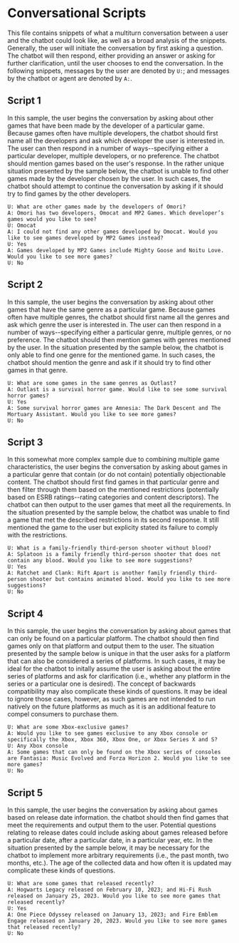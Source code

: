 # Conversational Scripts

This file contains snippets of what a multiturn conversation between a user and the chatbot could look like, as well as a broad analysis of the snippets.
Generally, the user will initiate the conversation by first asking a question. The chatbot will then respond, either providing an answer or asking for
further clarification, until the user chooses to end the conversation. In the following snippets, messages by the user are denoted by `U:`; and messages by
the chatbot or agent are denoted by `A:`.

## Script 1

In this sample, the user begins the conversation by asking about other games that have been made by the developer of a particular game. Because games often
have multiple developers, the chatbot should first name all the developers and ask which developer the user is interested in. The user can then respond in
a number of ways--specifying either a particular developer, multiple developers, or no preference. The chatbot should mention games based on the user's
response. In the rather unique situation presented by the sample below, the chatbot is unable to find other games made by the developer chosen by the user.
In such cases, the chatbot should attempt to continue the conversation by asking if it should try to find games by the other developers.

```
U: What are other games made by the developers of Omori?  
A: Omori has two developers, Omocat and MP2 Games. Which developer’s games would you like to see?  
U: Omocat  
A: I could not find any other games developed by Omocat. Would you like to see games developed by MP2 Games instead?  
U: Yes  
A: Games developed by MP2 Games include Mighty Goose and Noitu Love. Would you like to see more games?  
U: No  
```

## Script 2

In this sample, the user begins the conversation by asking about other games that have the same genre as a particular game. Because games often have
multiple genres, the chatbot should first name all the genres and ask which genre the user is interested in. The user can then respond in a number of
ways--specifying either a particular genre, multiple genres, or no preference. The chatbot should then mention games with genres mentioned by the user.
In the situation presented by the sample below, the chatbot is only able to find one genre for the mentioned game. In such cases, the chatbot should
mention the genre and ask if it should try to find other games in that genre.

```
U: What are some games in the same genres as Outlast?  
A: Outlast is a survival horror game. Would like to see some survival horror games?  
U: Yes  
A: Some survival horror games are Amnesia: The Dark Descent and The Mortuary Assistant. Would you like to see more games?  
U: No  
```

## Script 3

In this somewhat more complex sample due to combining multiple game characteristics, the user begins the conversation by asking about games in a
particular genre that contain (or do not contain) potentially objectionable content. The chatbot should first find games in that particular genre and then
filter through them based on the mentioned restrictions (potentially based on ESRB ratings--rating categories and content descriptors). The chatbot can
then output to the user games that meet all the requirements. In the situation presented by the sample below, the chatbot was unable to find a game that
met the described restrictions in its second response. It still mentioned the game to the user but explicity stated its failure to comply with the
restrictions.

```
U: What is a family-friendly third-person shooter without blood?  
A: Splatoon is a family friendly third-person shooter that does not contain any blood. Would you like to see more suggestions?  
U: Yes  
A: Ratchet and Clank: Rift Apart is another family friendly third-person shooter but contains animated blood. Would you like to see more suggestions?  
U: No  
```

## Script 4

In this sample, the user begins the conversation by asking about games that can only be found on a particular platform. The chatbot should then find games
only on that platform and output them to the user. The situation presented by the sample below is unique in that the user asks for a platform that can also
be considered a series of platforms. In such cases, it may be ideal for the chatbot to initally assume the user is asking about the entire series of
platforms and ask for clarification (i.e., whether any platform in the series or a particular one is desired). The concept of backwards compatibility may
also complicate these kinds of questions. It may be ideal to ignore those cases, however, as such games are not intended to run natively on the future
platforms as much as it is an additional feature to compel consumers to purchase them.

```
U: What are some Xbox-exclusive games?  
A: Would you like to see games exclusive to any Xbox console or specifically the Xbox, Xbox 360, Xbox One, or Xbox Series X and S?  
U: Any Xbox console  
A: Some games that can only be found on the Xbox series of consoles are Fantasia: Music Evolved and Forza Horizon 2. Would you like to see more games?  
U: No  
```

## Script 5

In this sample, the user begins the conversation by asking about games based on release date information. the chatbot should then find games that meet
the requirements and output them to the user. Potential questions relating to release dates could include asking about games released before a particular
date, after a particular date, in a particular year, etc. In the situation presented by the sample below, it may be necessary for the chatbot to implement
more arbitrary requirements (i.e., the past month, two months, etc.). The age of the collected data and how often it is updated may complicate these kinds
of questions.

```
U: What are some games that released recently?  
A: Hogwarts Legacy released on February 10, 2023; and Hi-Fi Rush released on January 25, 2023. Would you like to see more games that released recently?  
U: Yes  
A: One Piece Odyssey released on January 13, 2023; and Fire Emblem Engage released on January 20, 2023. Would you like to see more games that released recently?  
U: No  
```
